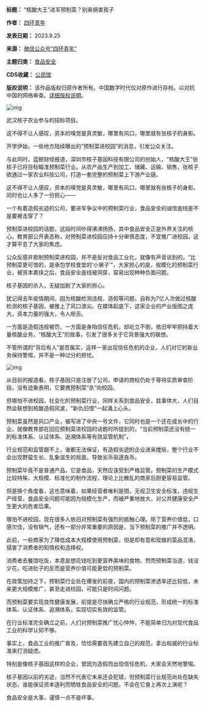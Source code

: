 

**标题：** “核酸大王”进军预制菜？别来祸害孩子  

**作者：** [四环青年](https://chinadigitaltimes.net/space/四环青年)  

**发表日期：** 2023.9.25  

**来源：** [微信公众号“四环青年”](https://web.archive.org/web/https://mp.weixin.qq.com/s/nKeQW9EcjVy4faoZ1y-RhA)  

**主题归类：** [食品安全](https://chinadigitaltimes.net/space/食品安全)  

**CDS收藏：** [公民馆](https://chinadigitaltimes.net/space/%E5%85%AC%E6%B0%91%E9%A6%86)  

**版权说明：** 该作品版权归原作者所有。中国数字时代仅对原作进行存档，以对抗中国的网络审查。[详细版权说明](https://chinadigitaltimes.net/chinese/copyright)。


![img](https://chinadigitaltimes.net/chinese/files/2023/09/post-700592-6511ac21e5744.)


武汉核子农业参与的招标项目。


这不得不让人感叹，资本的嗅觉是真灵敏，哪里有风口，哪里就有张核子的身影。


开学伊始，一些地方陆续曝出的“预制菜进校园”的消息，引发公众关注。


与此同时，蓝鲸财经报道，深圳市核子基因科技有限公司的创始人，“核酸大王”张核子已将目标瞄准预制菜行业。从农产品生产到加工、储藏、运输、销售，张核子欲通过一家农业科技公司，打造一套完整的预制菜上下游产业链。


这不得不让人感叹，资本的嗅觉是真灵敏，哪里有风口，哪里就有张核子的身影。同时也让人多了一份担心——


一个有着造假劣迹的公司，要进军争议中的预制菜行业，食品安全的诚信底线是不是要被击穿了？


预制菜进校园的话题，这段时间吵得沸沸扬扬，其中食品安全正是外界关注的核心。教育部公开表态称，对预制菜进校园应持十分审慎态度，不宜推广进校园，这才算平息了大家的焦虑。


公众反感并抵制预制菜进校园，并不是反对食品工业化，就像有声音谈到的，“比预制菜更可恨的，是承包学校食堂的‘小舅子’”，大家担心的是，规模化的预制菜行业，被资本裹挟之后，食品安全底线被洞穿，容易出现种种负面问题。


核子基因的杀入，无疑加剧了大家的担心。


犹记得去年疫情期间，因为核酸检测违规、造假等问题，自称为7亿人次做过核酸检测的核子基因，被推上了风口浪尖。在媒体起底下，这家企业的产业版图之庞大，资本力量的强大，令人咂舌。


一方面是造假违规被罚，一方面是身陷信任危机，却屹立不倒，依旧牢牢把持着大量核酸业务，“核酸大王”的故事，引发了很多关于它背景强大的联想。


不管所谓的“背后有人”是否属实，这样一家出现信任危机的企业，人们对它的新业务保持警惕，并不是一种过分的担忧。


![img](https://chinadigitaltimes.net/chinese/files/2023/09/post-700592-6511ac220a532.)


从目前的报道看，核子基因只是注册了公司，申请的商标仍处于等待实质审查阶段，没有迹象表明，它要携预制菜“杀”向校园。


但哪怕不进校园，社会化的预制菜行业，同样关系到食品安全，兹事体大，人们自然会联想到核酸造假风波，“新仇旧恨”一起涌上心头。


预制菜虽然是风口产业，被写进了中央一号文件，它同时也是一个还在成长中的行业。就像教育部在回应预制菜进校园的话题时所提到的，“当前预制菜还没有统一的标准体系、认证体系、追溯体系等有效监管机制”。


行业规范和监管跟不上，谁都无法保证，有造假劣迹的企业进来搅局，整个行业不会出现野蛮生长、乱象滋生的局面，导致劣币驱逐良币。


预制菜毕竟不是普通产品，它是食品，天然应该受到严格监管。预制菜的生产模式比较特殊，大规模、标准化的制作流程，理论上比散乱的商家后厨更容易监管。


但是换个角度看，这也意味着，如果经营者唯利是图，无视卫生安全标准，违规生产经营，食品安全问题可能因为规模化生产，而被严重地放大，对公共健康安全产生更大的危害后果。


哪怕不进校园，现在很多人依旧对预制菜有强烈的抵触心理。除了营养价值低，口感欠佳，没有锅气，还有一部分非常重要的原因是，当下预制菜的推广并不透明。


此前，一些商家为了降低成本大规模使用预制菜，但是却有意和现做的菜品混淆，侵害了消费者的知情权和选择权。


消费者去餐馆吃饭，本意是想花钱吃到更营养美味的食物，然而预制菜当道，钱没少花，吃进肚子的反而是营养价值可能更低的预制菜。


在政策加持之下，预制菜行业处在爆发的前夜，国内的预制菜渗透率还比较低，未来更大规模推广，甚至走进校园，可能只是时间问题。


而预制菜要实现良性健康发展，前提是尽快确立严格的行业规范，形成统一的标准体系、认证体系、追溯体系，实现切实有效的监管。


在行业标准完全确立之前，人们对预制菜推广忧心忡忡，不能简单归为对现代食品工业的科学认知不够。


事实上，食品工业的推广普及，恰恰需要首先建立自己的规范，拿出权威的行业标准来打消疑虑。


特别是像核子基因这样的企业，曾因为造假而出现信任危机，大家会天然地警惕。


核子基因以前的劣迹，当然不代表它未来还会犯错，但预制菜行业规范尚处在缺失状态，谁能保证资本逐利而牺牲食品安全的问题，不会在它身上再次上演呢？


食品安全是大事，谨慎一点不是坏事。

